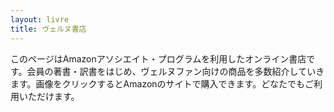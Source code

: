 ```yaml
---
layout: livre
title: ヴェルヌ書店
---
```

このページはAmazonアソシエイト・プログラムを利用したオンライン書店です。会員の著書・訳書をはじめ、ヴェルヌファン向けの商品を多数紹介していきます。画像をクリックするとAmazonのサイトで購入できます。どなたでもご利用いただけます。
